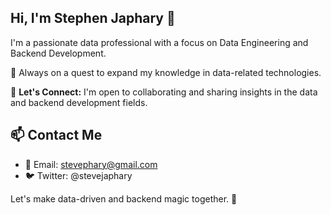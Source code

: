 ## Hi, I'm Stephen Japhary 👋

I'm a passionate data professional with a focus on Data Engineering and Backend Development.

🌱 Always on a quest to expand my knowledge in data-related technologies.

💬 **Let's Connect:** I'm open to collaborating and sharing insights in the data and backend development fields.

## 📫 Contact Me

- 📧 Email: stevephary@gmail.com
- 🐦 Twitter: @stevejaphary

Let's make data-driven and backend magic together. 🚀



<!---
stevephary/stevephary is a ✨ special ✨ repository because its `README.md` (this file) appears on your GitHub profile.
You can click the Preview link to take a look at your changes.
--->
